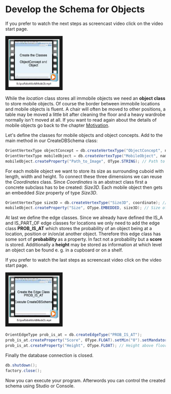 # Develop the Schema for Objects
If you prefer to watch the next steps as screencast video click on the video start page.

<a href="EclipseRobotWorldModel2b.mp4
" target="_blank"><img src="ThumbnailEclipseVideo2b.JPG"
alt="Eclipse Video" width="160" height="150" border="10" /></a>

While the *location* class stores all immobile objects we need an **object class** to store mobile objects. Of course the border between immobile locations and mobile objects is fluent. A chair will often be moved to other positions, a table may be moved a little bit after cleaning the floor and a heavy wardrobe normally isn't moved at all. If you want to read again about the details of mobile objects go back to the chapter [Motivation](motivation.md#Objects-and-Object-Concepts).

Let's define the classes for mobile objects and object concepts. Add to the main method in our CreateDBSchema class:

```java
OrientVertexType objectConcept = db.createVertexType("ObjectConcept", namedVertex); // Object types like cup, plate, table, ...
OrientVertexType mobileObject = db.createVertexType("MobileObject", namedVertex); // Real Objects like the red cup with the little crack
mobileObject.createProperty("Path_to_Image", OType.STRING); // Path to image file
```

For each mobile object we want to store its size as surrounding cuboid with length, width and height. To connect these three dimensions we can reuse the *Coordinates* class. Since *Coordinates* is an abstract class first a concrete subclass has to be created: *Size3D*. Each mobile object then gets an embedded *Size* property of type *Size3D*.

```java
OrientVertexType size3D = db.createVertexType("Size3D", coordinate); // The abstract class coordinate is used to store sizes of objects
mobileObject.createProperty("Size", OType.EMBEDDED, size3D); // Size of an object with x > y and z = height in the object's default position

```

At last we define the edge classes. Since we already have defined the IS_A and IS_PART_OF edge classes for locations we only need to add the edge class **PROB_IS_AT** which stores the probability of an object being at a location, position or in/on/at another object. Therefore this edge class has some sort of **probability** as a property. In fact not a probability but a **score** is stored. Additionally a **height** may be stored as information at which level an object can be found e. g. in a cupboard or on a shelf.

If you prefer to watch the last steps as screencast video click on the video start page.

<a href="EclipseRobotWorldModel2c.mp4
" target="_blank"><img src="ThumbnailEclipseVideo2c.JPG"
alt="Eclipse Video" width="160" height="150" border="10" /></a>

```java
OrientEdgeType prob_is_at = db.createEdgeType("PROB_IS_AT");
prob_is_at.createProperty("Score", OType.FLOAT).setMin("0").setMandatory(true).setNotNull(true);
prob_is_at.createProperty("Height", OType.FLOAT); // Height above floor for robot's linear drive
```

Finally the database connection is closed.

```java
db.shutdown();
factory.close();
```

Now you can execute your program. Afterwords you can control the created schema using Studio or Console.

